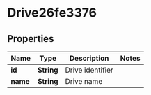 

# Drive26fe3376


## Properties

| Name | Type | Description | Notes |
|------------ | ------------- | ------------- | -------------|
|**id** | **String** | Drive identifier |  |
|**name** | **String** | Drive name |  |



